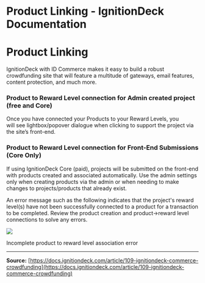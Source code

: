 # Product Linking - IgnitionDeck Documentation

# Product Linking

[](javascript:window.print())
IgnitionDeck with ID Commerce makes it easy to build a robust crowdfunding site that will feature a multitude of gateways, email features, content protection, and much more.

### Product to Reward Level connection for Admin created project (free and Core)

Once you have connected your Products to your Reward Levels, you will see lightbox/popover dialogue when clicking to support the project via the site’s front-end.

### Product to Reward Level connection for Front-End Submissions (Core Only)

If using IgnitionDeck Core (paid), projects will be submitted on the front-end with products created and associated automatically. Use the admin settings only when creating products via the admin or when needing to make changes to projects/products that already exist.

An error message such as the following indicates that the project's reward level(s) have not been successfully connected to a product for a transaction to be completed. Review the product creation and product→reward level connections to solve any errors.

![](https://d33v4339jhl8k0.cloudfront.net/docs/assets/5c47e765042863543ccc1e58/images/67ae3b21b412812df3235e2a/file-1yIxo1Z4YJ.png)

   Incomplete product to reward level association error
  



---
**Source:** [https://docs.ignitiondeck.com/article/109-ignitiondeck-commerce-crowdfunding](https://docs.ignitiondeck.com/article/109-ignitiondeck-commerce-crowdfunding)
